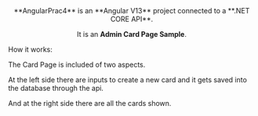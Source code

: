 <center>**AngularPrac4** is an **Angular V13** project connected to a **.NET CORE API**.

It is an **Admin Card Page Sample**.</center>

How it works:

The Card Page is included of two aspects.

At the left side there are inputs to create a new card and it gets saved into the database through the api.

And at the right side there are all the cards shown.
